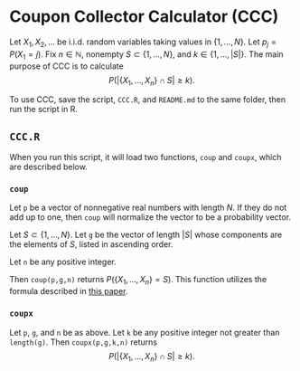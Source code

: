 # Coupon Collector Calculator (CCC)

Let $X_1, X_2, \ldots$ be i.i.d. random variables taking values in $\{1, \ldots, N\}$. Let $p_j = P(X_1 = j)$. Fix $n \in \mathbb{N}$, nonempty $S \subset \{1, \ldots, N\}$, and $k \in \{1, \ldots, |S|\}$. The main purpose of CCC is to calculate
  $$
  P(|\{X_1, \ldots, X_n\} \cap S| \ge k).
  $$

To use CCC, save the script, `CCC.R`, and `README.md` to the same folder, then run the script in R.

## `CCC.R`

When you run this script, it will load two functions, `coup` and `coupx`, which are described below.

### `coup`

Let `p` be a vector of nonnegative real numbers with length $N$. If they do not add up to one, then `coup` will normalize the vector to be a probability vector.

Let $S \subset \{1, \ldots, N\}$. Let `g` be the vector of length $|S|$ whose components are the elements of $S$, listed in ascending order.

Let `n` be any positive integer.

Then `coup(p,g,n)` returns $P(\{X_1, \ldots, X_n\} = S)$. This function utilizes the formula described in [this paper](http://www.jstor.org/stable/40378689).

### `coupx`

Let `p`, `g`, and `n` be as above. Let `k` be any positive integer not greater than `length(g)`. Then `coupx(p,g,k,n)` returns
  $$
  P(|\{X_1, \ldots, X_n\} \cap S| \ge k).
  $$
